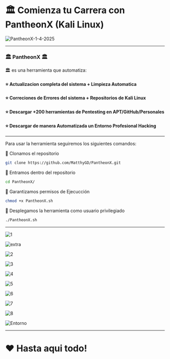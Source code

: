 # 🏛️ Comienza tu Carrera con PantheonX (Kali Linux)

![PantheonX-1-4-2025](https://github.com/user-attachments/assets/aad3f954-5a54-46c7-95ef-8152f6f2ab77)

------------------------------------------------------------------------------------------------------------------------------------------------------------

### 🏛️ PantheonX 🏛️
🏛️ es una herramienta que automatiza:

#### ⭐ Actualizacion completa del sistema + Limpieza Automatica
#### ⭐ Correciones de Errores del sistema + Repositorios de Kali Linux
#### ⭐ Descargar +200 herramientas de Pentesting en APT/GitHub/Personales
#### ⭐ Descargar de manera Automatizada un Entorno Profesional Hacking

------------------------------------------------------------------------------------------------------------------------------------------------------------

Para usar la herramienta seguiremos los siguientes comandos:

🔴 Clonamos el repositorio

```bash
git clone https://github.com/MatthyGD/PantheonX.git
```

🔴 Entramos dentro del repositorio

```bash
cd PantheonX/
```

🔴 Garantizamos permisos de Ejecucción

```bash
chmod +x PantheonX.sh
```

🔴 Desplegamos la herramienta como usuario privilegiado

```bash
./PantheonX.sh
```

------------------------------------------------------------------------------------------------------------------------------------------------------------

![1](https://github.com/user-attachments/assets/b85b6d74-bd43-4f88-bafd-fdd76568e9b1)

![extra](https://github.com/user-attachments/assets/37af3b18-12ef-4528-918f-62898f962c2c)

![2](https://github.com/user-attachments/assets/39e2aaea-1202-4b01-ad00-f7b0fe037537)

![3](https://github.com/user-attachments/assets/094f748f-1c57-4b95-9140-0bd34a5f79f2)

![4](https://github.com/user-attachments/assets/7cb7c600-16b7-4293-b89e-540897055cd8)

![5](https://github.com/user-attachments/assets/b95b57fb-a8be-4dc9-b561-a9db28da09eb)

![6](https://github.com/user-attachments/assets/79ca1b71-9e77-447c-b97b-8e95303a58fa)

![7](https://github.com/user-attachments/assets/883a79cd-b784-4bc6-a149-3bf0ab50a878)

![8](https://github.com/user-attachments/assets/777999dd-8927-4b8f-a63d-b308bbccb584)

![Entorno](https://github.com/user-attachments/assets/1835c7e4-1a47-4925-b65e-8d6c0c1234f4)

---------------------------------------------------------------------------------------------------------------------------------------------------------

# ❤️ Hasta aqui todo!
